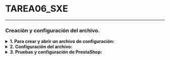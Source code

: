 # TAREA06_SXE
---
### Creación y configuración del archivo.

<details>
<summary> <b> 1. Para crear y abrir un archivo de configuración: </b></summary>
<br>

```bash
# Crea el archivo
touch docker-compose.yaml

# Abre el archivo para editarlo
nano docker-compose.yaml
```
</details>

<details>
<summary> <b> 2. Configuración del archivo: </b></summary>
<br>

```yaml
services:
  mysql:
    image: mysql:latest
    container_name: base_mysql
    restart: always # Se reinicia siempre que el contenedor se detenga
    environment:
      MYSQL_DATABASE: prestashop_db # Especifica el nombre de la base de datos
      MYSQL_ROOT_PASSWORD: admin # Especifica la contraseña para el superusuario de la cuenta MySQL
    networks:
      - prestashop_network # Red que se va a crear y va a poder ser usada
  prestashop:
    image: prestashop/prestashop:latest
    container_name: prestashop
    restart: always
    depends_on:
      - mysql # Indica que prestashop depende primero del arranque de mysql 
    ports:
      - 8080:80 # Indica el puerto utilizado
    environment:
      DB_SERVER: base-mysql # Nombre de la base de datos mysql que se va a utilizar
      DB_NAME: prestashop_db # Sobreescribe el nombre de la base de datos
      DB_USER: root # Sobreescribe el nombre del usuario mysql por defecto
      DB_PASSWD: admin # Sobreescribe la contraseña mysql por defecto
    networks:
      - prestashop_network
networks:
    prestashop_network:
```
Una vez terminado el documento de configuración, lo lanzamos utilizando:
```bash
sudo docker compose up -d
```
![imagen](https://github.com/user-attachments/assets/8f2eb580-57c9-4b74-ae53-4046b48d34af)

</details>

<details>
<summary> <b> 3. Pruebas y configuración de PrestaShop: </b></summary>
<br>

```bash
# Utilizo en el navegador la ip de mi ordenador con el puerto seleccionado
10.0.9.153:8080
```
Una vez comprobado que todo funciona correctamente, me pongo a configurar todo desde el navegador:

**1. Asistente de instalación:**
  ![imagen](https://github.com/user-attachments/assets/6478ecce-f01d-4f02-99e1-f67ffc675c15)
  Indico el idioma y continuo...
  
**2. Se aceptan los terminos y condiciones:**
  ![imagen](https://github.com/user-attachments/assets/da8d4f4a-619d-484c-957e-23b0cadca3f7)

**3. Configuración de los datos de la tienda:**
  ![imagen](https://github.com/user-attachments/assets/350e1a67-324e-4e9f-b287-bf61a5174097)

**4. Configuración del contenido de la tienda:**
  ![imagen](https://github.com/user-attachments/assets/eacfeee2-1ade-479b-aa2c-77417cdcab61)

**5. Configuración de la base de datos:**
  ![imagen](https://github.com/user-attachments/assets/3878e819-41e2-4963-93c7-ac93202ee2e9)
  En este apartado no se por que motivo da problemas de conexión a la base de datos...

</details>
